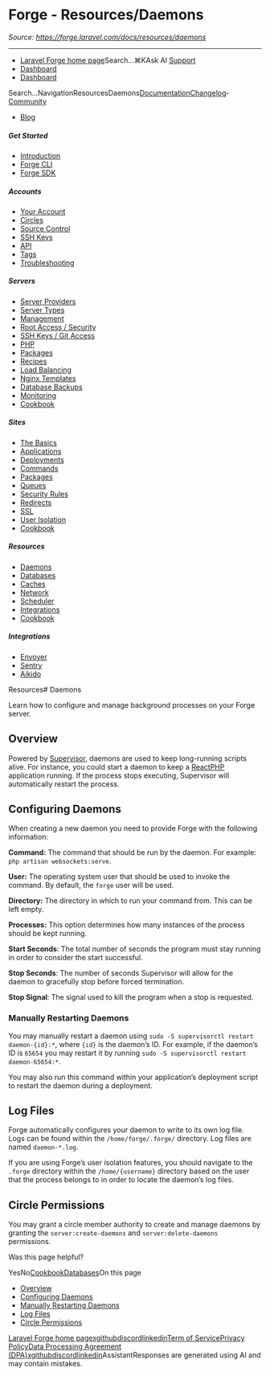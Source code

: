 # Forge - Resources/Daemons

*Source: https://forge.laravel.com/docs/resources/daemons*

---

- [Laravel Forge home page](https://forge.laravel.com)Search...⌘KAsk AI
[Support](/cdn-cgi/l/email-protection#81e7eef3e6e4c1ede0f3e0f7e4edafe2eeec)
- [Dashboard](https://forge.laravel.com)
- [Dashboard](https://forge.laravel.com)

Search...NavigationResourcesDaemons[Documentation](/docs/introduction)[Changelog](/docs/changelog/changelog)- [Community](https://discord.com/invite/laravel)
- [Blog](https://blog.laravel.com/forge)
##### Get Started

- [Introduction](/docs/introduction)
- [Forge CLI](/docs/cli)
- [Forge SDK](/docs/sdk)

##### Accounts

- [Your Account](/docs/accounts/your-account)
- [Circles](/docs/accounts/circles)
- [Source Control](/docs/accounts/source-control)
- [SSH Keys](/docs/accounts/ssh)
- [API](/docs/accounts/api)
- [Tags](/docs/accounts/tags)
- [Troubleshooting](/docs/accounts/cookbook)

##### Servers

- [Server Providers](/docs/servers/providers)
- [Server Types](/docs/servers/types)
- [Management](/docs/servers/management)
- [Root Access / Security](/docs/servers/provisioning-process)
- [SSH Keys / Git Access](/docs/servers/ssh)
- [PHP](/docs/servers/php)
- [Packages](/docs/servers/packages)
- [Recipes](/docs/servers/recipes)
- [Load Balancing](/docs/servers/load-balancing)
- [Nginx Templates](/docs/servers/nginx-templates)
- [Database Backups](/docs/servers/backups)
- [Monitoring](/docs/servers/monitoring)
- [Cookbook](/docs/servers/cookbook)

##### Sites

- [The Basics](/docs/sites/the-basics)
- [Applications](/docs/sites/applications)
- [Deployments](/docs/sites/deployments)
- [Commands](/docs/sites/commands)
- [Packages](/docs/sites/packages)
- [Queues](/docs/sites/queues)
- [Security Rules](/docs/sites/security-rules)
- [Redirects](/docs/sites/redirects)
- [SSL](/docs/sites/ssl)
- [User Isolation](/docs/sites/user-isolation)
- [Cookbook](/docs/sites/cookbook)

##### Resources

- [Daemons](/docs/resources/daemons)
- [Databases](/docs/resources/databases)
- [Caches](/docs/resources/caches)
- [Network](/docs/resources/network)
- [Scheduler](/docs/resources/scheduler)
- [Integrations](/docs/resources/integrations)
- [Cookbook](/docs/resources/cookbook)

##### Integrations

- [Envoyer](/docs/integrations/envoyer)
- [Sentry](/docs/integrations/sentry)
- [Aikido](/docs/integrations/aikido)

Resources# Daemons

Learn how to configure and manage background processes on your Forge server.

## [​](#overview)Overview

Powered by [Supervisor](http://supervisord.org), daemons are used to keep long-running scripts alive. For instance, you could start a daemon to keep a [ReactPHP](http://reactphp.org/) application running. If the process stops executing, Supervisor will automatically restart the process.

## [​](#configuring-daemons)Configuring Daemons

When creating a new daemon you need to provide Forge with the following information:

**Command:** The command that should be run by the daemon. For example: `php artisan websockets:serve`.

**User:** The operating system user that should be used to invoke the command. By default, the `forge` user will be used.

**Directory:** The directory in which to run your command from. This can be left empty.

**Processes:** This option determines how many instances of the process should be kept running.

**Start Seconds**: The total number of seconds the program must stay running in order to consider the start successful.

**Stop Seconds**: The number of seconds Supervisor will allow for the daemon to gracefully stop before forced termination.

**Stop Signal**: The signal used to kill the program when a stop is requested.

### [​](#manually-restarting-daemons)Manually Restarting Daemons

You may manually restart a daemon using `sudo -S supervisorctl restart daemon-{id}:*`, where `{id}` is the daemon’s ID. For example, if the daemon’s ID is `65654` you may restart it by running `sudo -S supervisorctl restart daemon-65654:*`.

You may also run this command within your application’s deployment script to restart the daemon during a deployment.

## [​](#log-files)Log Files

Forge automatically configures your daemon to write to its own log file. Logs can be found within the `/home/forge/.forge/` directory. Log files are named `daemon-*.log`.

If you are using Forge’s user isolation features, you should navigate to the `.forge` directory within the `/home/{username}` directory based on the user that the process belongs to in order to locate the daemon’s log files.

## [​](#circle-permissions)Circle Permissions

You may grant a circle member authority to create and manage daemons by granting the `server:create-daemons` and `server:delete-daemons` permissions.

Was this page helpful?

YesNo[Cookbook](/docs/sites/cookbook)[Databases](/docs/resources/databases)On this page
- [Overview](#overview)
- [Configuring Daemons](#configuring-daemons)
- [Manually Restarting Daemons](#manually-restarting-daemons)
- [Log Files](#log-files)
- [Circle Permissions](#circle-permissions)

[Laravel Forge home page](https://forge.laravel.com)[x](https://x.com/laravelphp)[github](https://github.com/laravel)[discord](https://discord.com/invite/laravel)[linkedin](https://linkedin.com/company/laravel)[Term of Service](https://forge.laravel.com/terms-of-service)[Privacy Policy](https://forge.laravel.com/privacy-policy)[Data Processing Agreement (DPA)](https://forge.laravel.com/data-processing-agreement)[x](https://x.com/laravelphp)[github](https://github.com/laravel)[discord](https://discord.com/invite/laravel)[linkedin](https://linkedin.com/company/laravel)AssistantResponses are generated using AI and may contain mistakes.